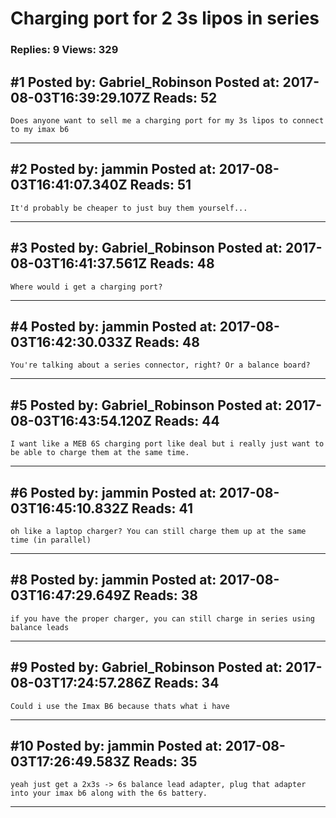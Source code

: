 # Charging port for 2 3s lipos in series

### Replies: 9 Views: 329

## \#1 Posted by: Gabriel_Robinson Posted at: 2017-08-03T16:39:29.107Z Reads: 52

```
Does anyone want to sell me a charging port for my 3s lipos to connect to my imax b6
```

---
## \#2 Posted by: jammin Posted at: 2017-08-03T16:41:07.340Z Reads: 51

```
It'd probably be cheaper to just buy them yourself...
```

---
## \#3 Posted by: Gabriel_Robinson Posted at: 2017-08-03T16:41:37.561Z Reads: 48

```
Where would i get a charging port?
```

---
## \#4 Posted by: jammin Posted at: 2017-08-03T16:42:30.033Z Reads: 48

```
You're talking about a series connector, right? Or a balance board?
```

---
## \#5 Posted by: Gabriel_Robinson Posted at: 2017-08-03T16:43:54.120Z Reads: 44

```
I want like a MEB 6S charging port like deal but i really just want to be able to charge them at the same time.
```

---
## \#6 Posted by: jammin Posted at: 2017-08-03T16:45:10.832Z Reads: 41

```
oh like a laptop charger? You can still charge them up at the same time (in parallel)
```

---
## \#8 Posted by: jammin Posted at: 2017-08-03T16:47:29.649Z Reads: 38

```
if you have the proper charger, you can still charge in series using balance leads
```

---
## \#9 Posted by: Gabriel_Robinson Posted at: 2017-08-03T17:24:57.286Z Reads: 34

```
Could i use the Imax B6 because thats what i have
```

---
## \#10 Posted by: jammin Posted at: 2017-08-03T17:26:49.583Z Reads: 35

```
yeah just get a 2x3s -> 6s balance lead adapter, plug that adapter into your imax b6 along with the 6s battery.
```

---
